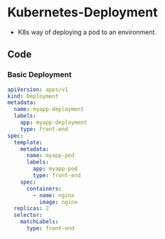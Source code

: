 # Kubernetes-Deployment
- K8s way of deploying a pod to an environment.

## Code
### Basic Deployment
```yml
apiVersion: apps/v1
kind: Deployment
metadata:
  name: myapp-deployment
  labels:
    app: myapp-deployment
    type: front-end
spec:
  template:
    metadata:
      name: myapp-pod
      labels:
        app: myapp-pod
        type: front-end
    spec:
      containers:
        - name: nginx
          image: nginx
  replicas: 2
  selector:
    matchLabels:
      type: front-end
```
